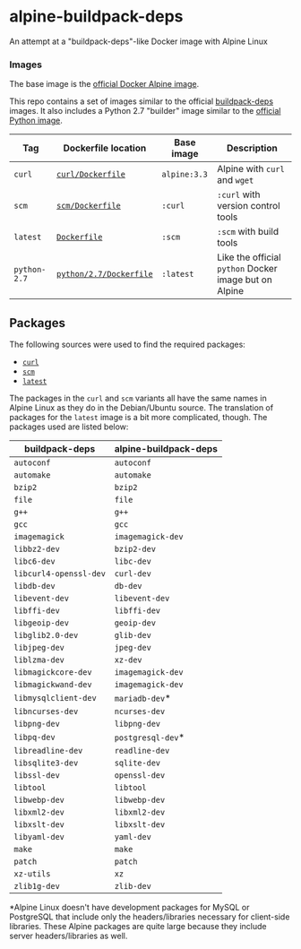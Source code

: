 # alpine-buildpack-deps
An attempt at a "buildpack-deps"-like Docker image with Alpine Linux

### Images
The base image is the [official Docker Alpine image](https://hub.docker.com/_/alpine/).

This repo contains a set of images similar to the official [buildpack-deps](https://hub.docker.com/_/buildpack-deps/) images. It also includes a Python 2.7 "builder" image similar to the [official Python image](https://hub.docker.com/_/python/).

| **Tag**      | **Dockerfile location**               | **Base image** | **Description**                                       |
|--------------|---------------------------------------|----------------|-------------------------------------------------------|
| `curl`       | [`curl/Dockerfile`](curl/Dockerfile)  | `alpine:3.3`   | Alpine with `curl` and `wget`                         |
| `scm`        | [`scm/Dockerfile`](scm/Dockerfile)    | `:curl`        | `:curl` with version control tools                    |
| `latest`     | [`Dockerfile`](Dockerfile)            | `:scm`         | `:scm` with build tools                               |
| `python-2.7` | [`python/2.7/Dockerfile`](python/2.7/Dockerfile) | `:latest`      | Like the official `python` Docker image but on Alpine |

## Packages
The following sources were used to find the required packages:
* [`curl`](https://github.com/docker-library/buildpack-deps/blob/a0a59c61102e8b079d568db69368fb89421f75f2/jessie/curl/Dockerfile)
* [`scm`](https://github.com/docker-library/buildpack-deps/blob/1845b3f918f69b4c97912b0d4d68a5658458e84f/jessie/scm/Dockerfile)
* [`latest`](https://github.com/docker-library/buildpack-deps/blob/e7534be05255522954f50542ebf9c5f06485838d/jessie/Dockerfile)

The packages in the `curl` and `scm` variants all have the same names in Alpine Linux as they do in the Debian/Ubuntu source. The translation of packages for the `latest` image is a bit more complicated, though. The packages used are listed below:

| **buildpack-deps**     | **alpine-buildpack-deps** |
|------------------------|---------------------------|
| `autoconf`             | `autoconf`                |
| `automake`             | `automake`                |
| `bzip2`                | `bzip2`                   |
| `file`                 | `file`                    |
| `g++`                  | `g++`                     |
| `gcc`                  | `gcc`                     |
| `imagemagick`          | `imagemagick-dev`         |
| `libbz2-dev`           | `bzip2-dev`               |
| `libc6-dev`            | `libc-dev`                |
| `libcurl4-openssl-dev` | `curl-dev`                |
| `libdb-dev`            | `db-dev`                  |
| `libevent-dev`         | `libevent-dev`            |
| `libffi-dev`           | `libffi-dev`              |
| `libgeoip-dev`         | `geoip-dev`               |
| `libglib2.0-dev`       | `glib-dev`                |
| `libjpeg-dev`          | `jpeg-dev`                |
| `liblzma-dev`          | `xz-dev`                  |
| `libmagickcore-dev`    | `imagemagick-dev`         |
| `libmagickwand-dev`    | `imagemagick-dev`         |
| `libmysqlclient-dev`   | `mariadb-dev`*            |
| `libncurses-dev`       | `ncurses-dev`             |
| `libpng-dev`           | `libpng-dev`              |
| `libpq-dev`            | `postgresql-dev`*         |
| `libreadline-dev`      | `readline-dev`            |
| `libsqlite3-dev`       | `sqlite-dev`              |
| `libssl-dev`           | `openssl-dev`             |
| `libtool`              | `libtool`                 |
| `libwebp-dev`          | `libwebp-dev`             |
| `libxml2-dev`          | `libxml2-dev`             |
| `libxslt-dev`          | `libxslt-dev`             |
| `libyaml-dev`          | `yaml-dev`                |
| `make`                 | `make`                    |
| `patch`                | `patch`                   |
| `xz-utils`             | `xz`                      |
| `zlib1g-dev`           | `zlib-dev`                |

\*Alpine Linux doesn't have development packages for MySQL or PostgreSQL that include only the headers/libraries necessary for client-side libraries. These Alpine packages are quite large because they include server headers/libraries as well.
